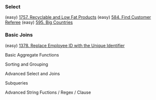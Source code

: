 ### Select 
(easy) [1757. Recyclable and Low Fat Products](./Select/1757.sql)
(easy) [584. Find Customer Referee](./Select/584.sql)
(easy) [595. Big Countries](./Select/595.sql)

### Basic Joins
(easy) [1378. Replace Employee ID with the Unique Identifier](./Basic%20Join/1378.sql)

Basic Aggregate Functions

Sorting and Grouping

Advanced Select and Joins

Subqueries

Advanced String Fuctions / Regex / Clause

